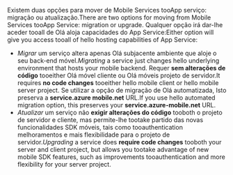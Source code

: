 <span data-ttu-id="988b2-101">Existem duas opções para mover de Mobile Services tooApp serviço: migração ou atualização.</span><span class="sxs-lookup"><span data-stu-id="988b2-101">There are two options for moving from Mobile Services tooApp Service: migration or upgrade.</span></span> <span data-ttu-id="988b2-102">Qualquer opção irá dar-lhe aceder tooall de Olá aloja capacidades do App Service:</span><span class="sxs-lookup"><span data-stu-id="988b2-102">Either option will give you access tooall of hello hosting capabilities of App Service:</span></span>

* <span data-ttu-id="988b2-103">*Migrar* um serviço altera apenas Olá subjacente ambiente que aloje o seu back-end móvel.</span><span class="sxs-lookup"><span data-stu-id="988b2-103">*Migrating* a service just changes hello underlying environment that hosts your mobile backend.</span></span> <span data-ttu-id="988b2-104">Requer **sem alterações de código** tooeither Olá móvel cliente ou Olá móveis projeto de servidor.</span><span class="sxs-lookup"><span data-stu-id="988b2-104">It requires **no code changes** tooeither hello mobile client or hello mobile server project.</span></span> <span data-ttu-id="988b2-105">Se utilizar a opção de migração de Olá automatizada, Isto preserva a **service.azure mobile.net** URL.</span><span class="sxs-lookup"><span data-stu-id="988b2-105">If you use hello automated migration option, this preserves your **service.azure-mobile.net** URL.</span></span> 
* <span data-ttu-id="988b2-106">*Atualizar* um serviço não **exigir alterações do código** tooboth o projeto de servidor e cliente, mas permite-lhe tootake partido das novas funcionalidades SDK móveis, tais como tooauthentication melhoramentos e mais flexibilidade para o projeto de servidor.</span><span class="sxs-lookup"><span data-stu-id="988b2-106">*Upgrading* a service does **require code changes** tooboth your server and client project, but allows you tootake advantage of new mobile SDK features, such as improvements tooauthentication and more flexibility for your server project.</span></span> 

